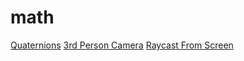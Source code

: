 # math
[Quaternions](https://www.gamedev.tv/courses/math-for-games/what-are-quaternions/3265)
[3rd Person Camera](https://www.youtube.com/watch?v=ZCb12AHKMfE)
[Raycast From Screen](https://forum.godotengine.org/t/godot-4-how-to-cast-a-ray-from-mouse-position-towards-camera-orientation-in-3d/5280/2)
